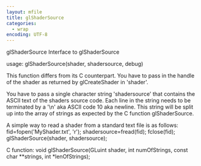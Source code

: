 ```yaml
---
layout: mfile
title: glShaderSource
categories:
  - wrap
encoding: UTF-8
---
```


glShaderSource  Interface to glShaderSource

usage:  glShaderSource(shader, shadersource, debug)

This function differs from its C counterpart. You have to pass in the
handle of the shader as returned by glCreateShader in 'shader'.

You have to pass a single character string 'shadersource' that
contains the ASCII text of the shaders source code. Each line in the
string needs to be terminated by a '\\n' aka ASCII code 10 aka newline.
This string will be split up into the array of strings as expected by
the C function glShaderSource.

A simple way to read a shader from a standard text file is as follows:
fid=fopen('MyShader.txt', 'r');
shadersource=fread(fid);
fclose(fid);
glShaderSource(shader, shadersource);

C function:  void glShaderSource(GLuint shader, int numOfStrings, const char \*\*strings, int \*lenOfStrings);